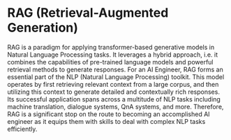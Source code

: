 # RAG (Retrieval-Augmented Generation)

RAG is a paradigm for applying transformer-based generative models in Natural Language Processing tasks. It leverages a hybrid approach, i.e. it combines the capabilities of pre-trained language models and powerful retrieval methods to generate responses. For an AI Engineer, RAG forms an essential part of the NLP (Natural Language Processing) toolkit. This model operates by first retrieving relevant context from a large corpus, and then utilizing this context to generate detailed and contextually rich responses. Its successful application spans across a multitude of NLP tasks including machine translation, dialogue systems, QnA systems, and more. Therefore, RAG is a significant stop on the route to becoming an accomplished AI engineer as it equips them with skills to deal with complex NLP tasks efficiently.